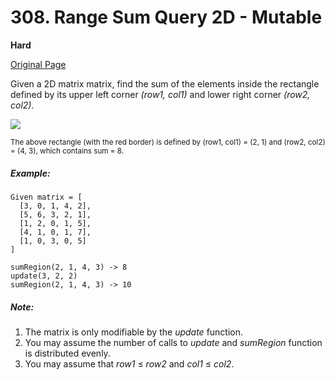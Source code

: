 # 308. Range Sum Query 2D - Mutable

**Hard**

[Original Page](https://leetcode.com/problems/range-sum-query-2d-mutable/)

Given a 2D matrix matrix, find the sum of the elements inside the rectangle defined by its upper left corner _(row1, col1)_ and lower right corner _(row2, col2)_.

![](https://leetcode.com/static/images/courses/range_sum_query_2d.png)

<small>The above rectangle (with the red border) is defined by (row1, col1) = (2, 1) and (row2, col2) = (4, 3), which contains sum = 8.</small>

##### Example:
```
Given matrix = [
  [3, 0, 1, 4, 2],
  [5, 6, 3, 2, 1],
  [1, 2, 0, 1, 5],
  [4, 1, 0, 1, 7],
  [1, 0, 3, 0, 5]
]

sumRegion(2, 1, 4, 3) -> 8
update(3, 2, 2)
sumRegion(2, 1, 4, 3) -> 10
```

##### Note:
1. The matrix is only modifiable by the _update_ function.
2. You may assume the number of calls to _update_ and _sumRegion_ function is distributed evenly.
3. You may assume that _row1_ ≤ _row2_ and _col1_ ≤ _col2_.
